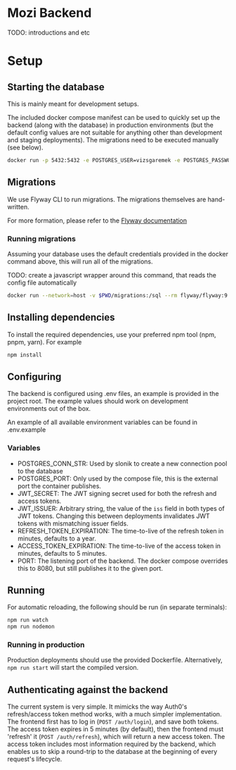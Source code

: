 # Mozi Backend

TODO: introductions and etc

# Setup

## Starting the database

This is mainly meant for development setups.

The included docker compose manifest can be used to quickly set up the backend (along with the database) in production environments (but the default config values are not suitable for anything other than development and staging deployments). The migrations need to be executed manually (see below).

```bash
docker run -p 5432:5432 -e POSTGRES_USER=vizsgaremek -e POSTGRES_PASSWORD=vizsgaremek -d --name postgres postgres:15.1
```

## Migrations

We use Flyway CLI to run migrations. The migrations themselves are hand-written.

For more formation, please refer to the [Flyway documentation](https://flywaydb.org/documentation/concepts/migrations)

### Running migrations

Assuming your database uses the default credentials provided in the docker command above, this will run all of the migrations.

TODO: create a javascript wrapper around this command, that reads the config file automatically

```bash
docker run --network=host -v $PWD/migrations:/sql --rm flyway/flyway:9.8.1 -user=vizsgaremek -password=vizsgaremek -url="jdbc:postgresql://localhost:5432/vizsgaremek" -locations=filesystem:/sql migrate
```

## Installing dependencies

To install the required dependencies, use your preferred npm tool (npm, pnpm, yarn). For example

``` bash
npm install
```

## Configuring 

The backend is configured using .env files, an example is provided in the project root. The example values should work on development environments out of the box.

An example of all available environment variables can be found in .env.example

### Variables

- POSTGRES_CONN_STR: Used by slonik to create a new connection pool to the database
- POSTGRES_PORT: Only used by the compose file, this is the external port the container publishes.
- JWT_SECRET: The JWT signing secret used for both the refresh and access tokens.
- JWT_ISSUER: Arbitrary string, the value of the `iss` field in both types of JWT tokens. Changing this between deployments invalidates JWT tokens with mismatching issuer fields.
- REFRESH_TOKEN_EXPIRATION: The time-to-live of the refresh token in minutes, defaults to a year.
- ACCESS_TOKEN_EXPIRATION: The time-to-live of the access token in minutes, defaults to 5 minutes.
- PORT: The listening port of the backend. The docker compose overrides this to 8080, but still publishes it to the given port.

## Running

For automatic reloading, the following should be run (in separate terminals):

``` bash
npm run watch
npm run nodemon 
```

### Running in production

Production deployments should use the provided Dockerfile. Alternatively, `npm run start` will start the compiled version.

## Authenticating against the backend

The current system is very simple. It mimicks the way Auth0's refresh/access token method works, with a much simpler implementation. The frontend first has to log in (`POST /auth/login`), and save both tokens. The access token expires in 5 minutes (by default), then the frontend must 'refresh' it (`POST /auth/refresh`), which will return a new access token. The access token includes most information required by the backend, which enables us to skip a round-trip to the database at the beginning of every request's lifecycle.